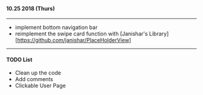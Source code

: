 #### 10.25 2018  (Thurs)
----------

* implement bottom navigation bar
* reimplement the swipe card function with [Janishar's Library][https://github.com/janishar/PlaceHolderView]

---------------
#### TODO List
* Clean up the code 
* Add comments 
* Clickable User Page
